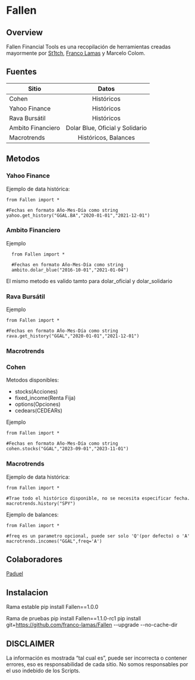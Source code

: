 # Fallen

## Overview
Fallen Financial Tools es una recopilación de herramientas creadas mayormente por [St1tch](https://twitter.com/St1tch_BL), [Franco Lamas](https://www.linkedin.com/in/franco-lamas/) y Marcelo Colom.

## Fuentes

| Sitio | Datos|
| ------------ | :------------: |
|Cohen | Históricos|
|Yahoo Finance |Históricos|
|Rava Bursátil | Históricos|
|Ambito Financiero | Dolar Blue, Oficial y Solidario|
|Macrotrends |Históricos, Balances|

## Metodos
### Yahoo Finance
Ejemplo de data histórica:

    from Fallen import *
    
    #Fechas en formato Año-Mes-Día como string
    yahoo.get_history("GGAL.BA","2020-01-01","2021-12-01")
    
### Ambito Financiero
Ejemplo 

      from Fallen import *
      
      #Fechas en formato Año-Mes-Día como string
      ambito.dolar_blue("2016-10-01","2021-01-04")
El mismo metodo es valido tamto para dolar_oficial y dolar_solidario

### Rava Bursátil
Ejemplo 

    from Fallen import *
    
    #Fechas en formato Año-Mes-Día como string
    rava.get_history("GGAL","2020-01-01","2021-12-01")

### Macrotrends


### Cohen
Metodos disponibles:

- stocks(Acciones)
- fixed_income(Renta Fija)
- options(Opciones)
- cedears(CEDEARs)

Ejemplo

    from Fallen import *
    
    #Fechas en formato Año-Mes-Día como string
    cohen.stocks("GGAL","2023-09-01","2023-11-01")

### Macrotrends
Ejemplo de data histórica:

    from Fallen import *
    
    #Trae todo el histórico disponible, no se necesita especificar fecha.
    macrotrends.history("SPY")
    
Ejemplo de balances:

    from Fallen import *
    
    #freq es un parametro opcional, puede ser solo 'Q'(por defecto) o 'A'
    macrotrends.incomes("GGAL",freq='A')

## Colaboradores

[Paduel](https://github.com/paduel)

## Instalacion

Rama estable
    pip install Fallen==1.0.0

Rama de pruebas
    pip install Fallen==1.1.0-rc1
    pip install git+https://github.com/franco-lamas/Fallen --upgrade --no-cache-dir


## DISCLAIMER

La información es mostrada “tal cual es”, puede ser incorrecta o contener errores, eso es responsabilidad de cada sitio. No somos responsables por el uso indebido de los Scripts.
